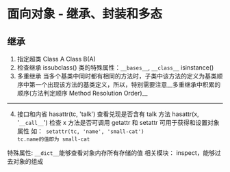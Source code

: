 # 面向对象 - 继承、封装和多态
## 继承
1. 指定超类
Class A
Class B(A)
2. 检查继承
issubclass()
类的特殊属性：`__bases__`, `__class__`
isinstance()
3. 多重继承
当多个基类中同时都有相同的方法时，子类中该方法的定义为基类顺序中第一个出现该方法的基类定义，所以，特别需要注意__多重继承中积累的顺序(方法判定顺序 Method Resolution Order)__

---

4. 接口和内省
hasattr(tc, 'talk') 查看兑现是否含有 talk 方法
hasattr(x, '`__call__`') 检查 x 方法是否可调用
getattr 和 setattr 可用于获得和设置对象属性
如：<code>
setattr(tc, 'name', 'small-cat')
tc.name的值即为 small-cat</code>

特殊属性: `__dict__`能够查看对象内存所有存储的值
相关模块： inspect，能够过去对象的组成